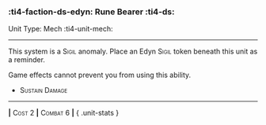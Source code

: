 ### :ti4-faction-ds-edyn: **Rune Bearer** :ti4-ds:

Unit Type: Mech :ti4-unit-mech:

---

This system is a <span style="font-variant:small-caps;">Sigil</span> anomaly. Place an Edyn <span style="font-variant:small-caps;">Sigil</span> token beneath this unit as a reminder. 

Game effects cannot prevent you from using this ability.

* <span style="font-variant:small-caps;">Sustain Damage</span> 

---

__|__ <span style="font-variant:small-caps;">Cost 2</span> __|__ <span style="font-variant:small-caps;">Combat 6</span> __|__
{ .unit-stats }
